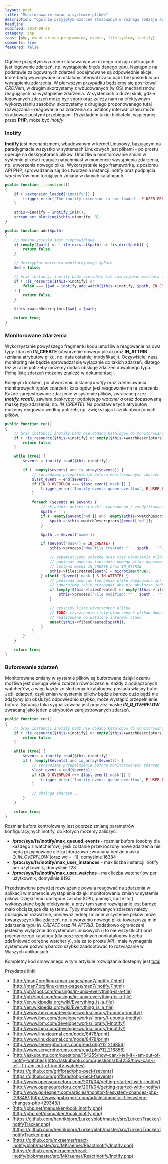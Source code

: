 ```yaml
---
layout: post
title: "Monitorowanie zmian w systemie plików"
description: "Ogólnie przyjętym wzorcem stosowanym w różnego rodzaju aplikacjach jest logowanie zdarzeń, np. wystąpienie błędu danego typu. Następnie na podstawie zalogowanych zdarzeń podejmowane są odpowiednie akcje, które będą wywoływane co ustalony interwał czasu bądź bezpośrednio po wystąpieniu zdarzenia. W pierwszym przypadku będziemy się posiłkowali CRONem, w drugim skorzystamy z..."
headline: 
modified: 2014-09-28
category: php
tags: [php, event-driven programming, events, file system, inotify]
comments: true
featured: false
---
```


Ogólnie przyjętym wzorcem stosowanym w różnego rodzaju aplikacjach jest logowanie zdarzeń, np. wystąpienie błędu danego typu. Następnie na podstawie zalogowanych zdarzeń podejmowane są odpowiednie akcje, które będą wywoływane co ustalony interwał czasu bądź bezpośrednio po wystąpieniu zdarzenia. W pierwszym przypadku będziemy się posiłkowali *CRONem*, w drugim skorzystamy z wbudowanych (w OS) mechanizmów reagujących na wystąpienie zdarzenia. W systemach o dużej skali, gdzie logowanych zdarzeń może być sporo oraz zależy nam na efektywnym wykorzystaniu zasobów, skorzystamy z drugiego proponowanego tutaj rozwiązania - reagowanie na zdarzenia co ustalony interwał czasu może skutkować pustymi przebiegami. Przykładem takiej biblioteki, wspieranej przez **PHP**, może być *inotify*.

### Inotify

**Inotify** jest mechanizmem, wbudowanym w kernel Linuxowy, bazującym na paradygmacie wszystko w systemach Linuxowych jest plikami - po prostu operuje na deskryptorach plików. Umożliwia monitorowanie zmian w systemie plików i reaguje natychmiast w momencie wystąpienia zdarzenia, np. utworzenia nowego pliku. Wykorzystanie tego frameworka, z poziomu API PHP, sprowadzania się do utworzenia instancji inotify oraz podpięcia *watcher'ów* monitorujących zmiany w danych katalogach.

``` php
public function __construct()
{
    if ( !extension_loaded('inotify')) {
        trigger_error('The inotify extension is not loaded', E_USER_ERROR);
    }

    $this->inotify = inotify_init();
    stream_set_blocking($this->inotify, 0);
}

public function add($path)
{
    // podana sciezka jest nieprawidlowa
    if (empty($path) or !file_exists($path) or !is_dir($path)) {
        return false;
    }

    // deskryptor watchera monitorujacego $pPath
    $wd = false;

    // brak instancji inotify badz nie udalo sie zainicjowac watchera dla podanej sciezki
    if ( !is_resource($this->inotify) or 
        false === ($wd = inotify_add_watch($this->inotify, $path, IN_CREATE | IN_ATTRIB))
    ) {
        return false;
    }

    $this->watchDescriptors[$wd] = $path;

    return true;
} 
```

### Monitorowane zdarzenia

Wykorzystanie powyższego fragmentu kodu umożliwia reagowanie na dwa typy zdarzeń **IN_CREATE** (utworzenie nowego pliku) oraz **IN_ATTRIB** (zmiana atrybutów pliku, np. data ostatniej modyfikacji). Oczywiście, nasz monitoring nie będzie sprowadzał się wyłącznie do takich zdarzeń, dlatego też w razie potrzeby możemy dodać obsługę zdarzeń dowolnego typu. Pełną listę zdarzeń możemy znaleźć w [dokumentacji](http://php.net/manual/en/inotify.constants.php).

Kolejnym krokiem, po utworzeniu instancji *inotify* oraz zdefiniowaniu monitorowych typów zdarzeń i katalogów, jest reagowanie na te zdarzenia. Każde zarejestrowane zdarzenie w systemie plików, zwracane przez ***inotify_read()***, zawiera deskryptor podpiętego w*atcher'a* oraz dopasowaną maskę (typ zdarzenia, np. *IN_CREATE*). Na podstawie tych atrybutów możemy reagować według potrzeb, np. zwiększając licznik utworzonych plików.

``` php
public function run()
{
    // brak instancji inotify badz nie dodano katalogow do monitorowania
    if ( !is_resource($this->inotify) or empty($this->watchDescriptors)) {
        return false;
    }

    while (true) {
        $events = inotify_read($this->inotify);

        if ( !empty($events) and is_array($events)) {
            // sprawdzamy przepelnienie bufora monitorowanych zdarzen
            $last_event = end($events);
            if (IN_Q_OVERFLOW === $last_event['mask']) {
                trigger_error('Inotify events queue overflow', E_USER_ERROR);
            }

            foreach ($events as $event) {
                // skladanie pelnej sciezki utworzonego / zmodyfikowanego pliku
                $path = '';
                if ( !empty($event['wd']) and !empty($this->watchDescriptors[$event['wd']])) {
                    $path = $this->watchDescriptors[$event['wd']];
                }

                $path .= $event['name'];

                if ($event['mask'] & IN_CREATE) {
                    $this->process('New file created: "' . $path . '"');

                    // zapamietujemy sciezke oraz czas utworzenia pliku,
                    // poniewaz podczas tworzenia nowego pliku dopasowane
                    // zostana maski IN_CREATE oraz IN_ATTRIB
                    $this->filesCreated[$path] = microtime(true);
                } elseif ($event['mask'] & IN_ATTRIB) {
                    // poniewaz podczas tworzenia pliku dopasowana zostanie rowniez maska IN_CREATE,
                    // ignorujemy takie przypadki aby nie obsluzyc jednego zdarzenia dwukrotnie
                    if (empty($this->filesCreated) or empty($this->filesCreated[$path])) {
                        $this->process('File modified: "' . $path . '"');
                    }

                    // czyscimy liste utworzonych plikow
                    // TODO: czyszczenie listy utworzonych plikow dodatkowo powinno byc
                    // realizowane co ustalony interwal czasu
                    unset($this->filesCreated[$path]);
                }
            }
        }
    }

    return true;
}
```

### Buforowanie zdarzeń

Monitorowane zmiany w systemie plików są buforowane dzięki czemu możliwa jest obsługa wielu zdarzeń równocześnie. Każdy z podłączonych watcher'ów, a więc każdy ze śledzonych katalogów, posiada własny bufor. Jeśli zdarzeń, czyli zmian w systemie plików będzie bardzo dużo bądź nie zdążymy ich obsłużyć odpowiednio szybko, może wystąpić przepełnienie bufora. Sytuacja taka sygnalizowana jest poprzez maskę ***IN_Q_OVERFLOW*** zwracaną jako jeden z atrybutów zarejestrowanych zdarzeń.

``` php
public function run()
{
    // brak instancji inotify badz nie dodano katalogow do monitorowania
    if ( !is_resource($this->inotify) or empty($this->watchDescriptors)) {
        return false;
    }

    while (true) {
        $events = inotify_read($this->inotify);
        if ( !empty($events) and is_array($events)) {
            // sprawdzamy przepelnienie bufora monitorowanych zdarzen
            $last_event = end($events);
            if (IN_Q_OVERFLOW === $last_event['mask']) {
                trigger_error('Inotify events queue overflow', E_USER_ERROR);
            }

            // obsluga zdarzen...
        }
    }

    return true;
} 
```

Rozmiar bufora kontrolowany jest poprzez zmianę parametrów konfiguracyjnych inotify, do których możemy zaliczyć:

* **/proc/sys/fs/inotify/max_queued_events** - rozmiar bufora (osobny dla każdego z watcher'ów), jeśli zostanie przekroczony nowe zdarzenia nie będą przyjmowane ale każdorazowo zwracana będzie maska *Q_IN_OVERFLOW* (oraz wd = -1), domyślnie 16384
* **/proc/sys/fs/inotify/max_user_instances** - max liczba instancji inotify per użytkownik, domyślnie 128
* **/proc/sys/fs/inotify/max_user_watches** - max liczba watcher'ów per użytkownik, domyślnie 8192

Przedstawione powyżej rozwiązanie powala reagować na zdarzenia w aplikacji w momencie wystąpienia dzięki monitorowaniu zmian w systemie plików. Dzięki temu dostępne zasoby (CPU, pamięć, łącze itd.) wykorzystane będą efektywnie, a przy tym samo rozwiązanie jest bardzo mało obciążające dla systemu. Typy monitorowanych zdarzeń należy obsługiwać rozważnie, ponieważ jednej zmianie w systemie plików może towarzyszyć kilka zdarzeń, np. utworzeniu nowego pliku towarzyszą m.in zdarzenia typu *IN_CREATE* oraz *IN_ATTRIB*. Dodatkowo ograniczeni jesteśmy wyłącznie do systemów Linuxowych (i to nie wszystkich) oraz pojedynczego katalogu (dla poszczególnych podkatalogów trzeba zdefiniować odrębne watcher'y), ale za to proste API i małe wymagania systemowe pozwolą bardzo szybko zaadoptować to rozwiązanie w Waszych aplikacjach.

Kompletny kod omawianego w tym artykule rozwiązania dostępny jest [tutaj](https://github.com/tswiackiewicz/FileSystemEventsTracker).

Przydatne linki:

* [http://man7.org/linux/man-pages/man7/inotify.7.html](http://man7.org/linux/man-pages/man7/inotify.7.html)
* [http://ph7spot.com/musings/in-unix-everything-is-a-file](http://ph7spot.com/musings/in-unix-everything-is-a-file)
* [http://en.wikipedia.org/wiki/Everything_is_a_file](http://en.wikipedia.org/wiki/Everything_is_a_file)
* [http://www.ibm.com/developerworks/library/l-ubuntu-inotify/](http://www.ibm.com/developerworks/library/l-ubuntu-inotify/)
* [http://www.ibm.com/developerworks/library/l-inotify/](http://www.ibm.com/developerworks/library/l-inotify/)
* [http://www.linuxjournal.com/node/8478/print](http://www.linuxjournal.com/node/8478/print)
* [http://www.serverphorums.com/read.php?12,216856](http://www.serverphorums.com/read.php?12,216856)
* [http://askubuntu.com/questions/154255/how-can-i-tell-if-i-am-out-of-inotify-watches](http://askubuntu.com/questions/154255/how-can-i-tell-if-i-am-out-of-inotify-watches)
* [https://github.com/griffbrad/php-pecl-fsevents](https://github.com/griffbrad/php-pecl-fsevents)
* [http://www.opensourceforu.com/2011/04/getting-started-with-inotify/](http://www.opensourceforu.com/2011/04/getting-started-with-inotify/)
* [http://www.go4expert.com/articles/monitor-filesystem-changes-php-t29348/](http://www.go4expert.com/articles/monitor-filesystem-changes-php-t29348/)
* [http://php.net/manual/en/book.inotify.php](http://php.net/manual/en/book.inotify.php)
* [https://github.com/henrikbjorn/Lurker/blob/master/src/Lurker/Tracker/InotifyTracker.php](https://github.com/henrikbjorn/Lurker/blob/master/src/Lurker/Tracker/InotifyTracker.php)
* [https://github.com/mkraemer/react-inotify/blob/master/src/MKraemer/ReactInotify/Inotify.php](https://github.com/mkraemer/react-inotify/blob/master/src/MKraemer/ReactInotify/Inotify.php)


